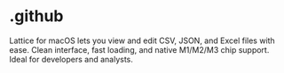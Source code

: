 # .github
Lattice for macOS lets you view and edit CSV, JSON, and Excel files with ease. Clean interface, fast loading, and native M1/M2/M3 chip support. Ideal for developers and analysts.
